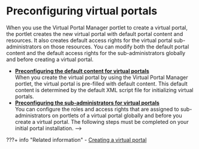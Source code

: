 # Preconfiguring virtual portals

When you use the Virtual Portal Manager portlet to create a virtual portal, the portlet creates the new virtual portal with default portal content and resources. It also creates default access rights for the virtual portal sub-administrators on those resources. You can modify both the default portal content and the default access rights for the sub-administrators globally and before creating a virtual portal.


-   **[Preconfiguring the default content for virtual portals](advp_precfg_content.md)**  
When you create the virtual portal by using the Virtual Portal Manager portlet, the virtual portal is pre-filled with default content. This default content is determined by the default XML script file for initializing virtual portals.
-   **[Preconfiguring the sub-administrators for virtual portals](advp_precfg_subadm.md)**  
You can configure the roles and access rights that are assigned to sub-administrators on portlets of a virtual portal globally and before you create a virtual portal. The following steps must be completed on your initial portal installation. -->


???+ info "Related information"
    - [Creating a virtual portal](../../adm_vp_task/vp_adm_task/create_vp/index.md)

